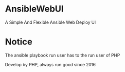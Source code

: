 # AnsibleWebUI
A Simple And Flexible Ansible Web Deploy UI


# Notice
The ansible playbook run user has to the run user of PHP

Develop by PHP, always run good since 2016
